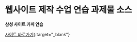 # 웹사이트 제작 수업 연습 과제물 소스




**삼성 사이트 카피 연습**


[사이트 바로가기](http://www.samsung.co.kr){:target="_blank"}